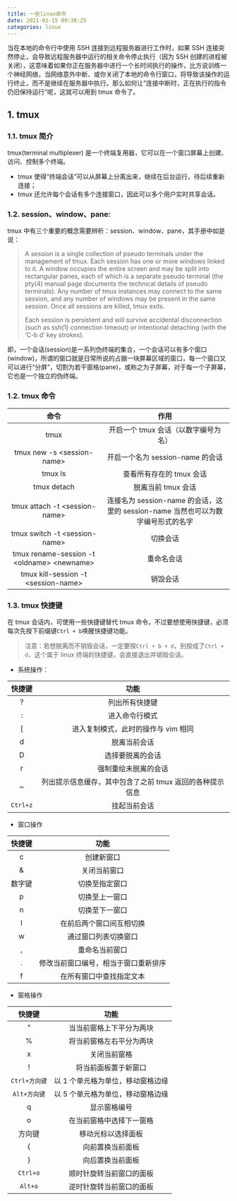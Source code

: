 ```yaml
---
title: 一些linux命令
date: 2021-01-15 09:38:25
categories: linux
---
```


当在本地的命令行中使用 SSH 连接到远程服务器进行工作时，如果 SSH 连接突然停止，会导致远程服务器中运行的相关命令停止执行（因为 SSH 创建的进程被关闭），这意味着如果你正在服务器中进行一个长时间执行的操作，比方说训练一个神经网络，当网络意外中断、或你关闭了本地的命令行窗口，将导致该操作的运行终止，而不是继续在服务器中执行。那么如何让“连接中断时，正在执行的指令仍旧保持运行”呢，这就可以用到 tmux 命令了。

<!-- more -->

## 1. tmux

### 1.1. tmux 简介

tmux(terminal multiplexer) 是一个终端复用器，它可以在一个窗口屏幕上创建、访问、控制多个终端。

-   tmux 使得“终端会话”可以从屏幕上分离出来，继续在后台运行，待后续重新连接；
-   tmux 还允许每个会话有多个连接窗口，因此可以多个用户实时共享会话。

### 1.2. session、window、pane:

tmux 中有三个重要的概念需要辨析：session、window、pane，其手册中如是说：

> A session is a single collection of pseudo terminals under the management of tmux. Each session has one or more windows linked to it. A window occupies the entire screen and may be split into rectangular panes, each of which is a separate pseudo terminal (the pty(4) manual page documents the technical details of pseudo terminals). Any number of tmux instances may connect to the same session, and any number of windows may be present in the same session. Once all sessions are killed, tmux exits.
>
> Each session is persistent and will survive accidental disconnection (such as ssh(1) connection timeout) or intentional detaching (with the ‘C-b d’ key strokes).

即，一个会话(session)是一系列伪终端的集合，一个会话可以有多个窗口(window)，所谓的窗口就是日常所说的占据一块屏幕区域的窗口，每一个窗口又可以进行“分屏”，切割为若干窗格(pane)，或称之为子屏幕，对于每一个子屏幕，它也是一个独立的伪终端。

### 1.2. tmux 命令

|                          命令                          |                                       作用                                       |
| :----------------------------------------------------: | :------------------------------------------------------------------------------: |
|                          tmux                          |                       开启一个 tmux 会话（以数字编号为名）                       |
|            tmux new -s &lt;session-name&gt;            |                         开启一个名为 session-name 的会话                         |
|                        tmux ls                         |                             查看所有存在的 tmux 会话                             |
|                      tmux detach                       |                                脱离当前 tmux 会话                                |
|          tmux attach -t &lt;session-name&gt;           | 连接名为 session-name 的会话，这里的 session-name 当然也可以为数字编号形式的名字 |
|          tmux switch -t &lt;session-name&gt;           |                                     切换会话                                     |
| tmux rename-session -t &lt;oldname&gt; &lt;newname&gt; |                                    重命名会话                                    |
|       tmux kill-session -t &lt;session-name&gt;        |                                     销毁会话                                     |

### 1.3. tmux 快捷键

在 tmux 会话内，可使用一些快捷键替代 tmux 命令，不过要想使用快捷键，必须每次先按下前缀键`Ctrl + b`唤醒快捷键功能。

> 注意：若想脱离而不销毁会话，一定要按`Ctrl + b + d`，别按成了`Ctrl + d`，这个属于 linux 终端的快捷键，会直接退出并销毁会话。

-   系统操作：

|  快捷键  |                           功能                           |
| :------: | :------------------------------------------------------: |
|    ?     |                      列出所有快捷键                      |
|    :     |                      进入命令行模式                      |
|    [     |           进入复制模式，此时的操作与 vim 相同            |
|    d     |                       脱离当前会话                       |
|    D     |                     选择要脱离的会话                     |
|    r     |                   强制重绘未脱离的会话                   |
|    ~     | 列出提示信息缓存，其中包含了之前 tmux 返回的各种提示信息 |
| `Ctrl+z` |                       挂起当前会话                       |

-   窗口操作

| 快捷键 |                 功能                 |
| :----: | :----------------------------------: |
|   c    |              创建新窗口              |
|   &    |             关闭当前窗口             |
| 数字键 |            切换至指定窗口            |
|   p    |            切换至上一窗口            |
|   n    |            切换至下一窗口            |
|   l    |       在前后两个窗口间互相切换       |
|   w    |         通过窗口列表切换窗口         |
|   ,    |            重命名当前窗口            |
|   .    | 修改当前窗口编号，相当于窗口重新排序 |
|   f    |       在所有窗口中查找指定文本       |

-   窗格操作

|    快捷键     |               功能                |
| :-----------: | :-------------------------------: |
|       "       |     当当前窗格上下平分为两块      |
|       %       |     将当前窗格左右平分为两块      |
|       x       |           关闭当前窗格            |
|       !       |       将当前面板置于新窗口        |
| `Ctrl+方向键` | 以 1 个单元格为单位，移动窗格边缘 |
| `Alt+方向键`  | 以 5 个单元格为单位，移动窗格边缘 |
|       q       |           显示窗格编号            |
|       o       |     在当前窗格中选择下一窗格      |
|    方向键     |        移动光标以选择面板         |
|       {       |         向前置换当前面板          |
|       }       |         向后置换当前面板          |
|   `Ctrl+o`    |     顺时针旋转当前窗口的面板      |
|    `Alt+o`    |     逆时针旋转当前窗口的面板      |
